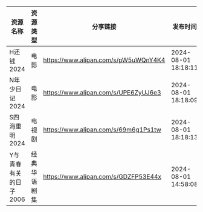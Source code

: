 | 资源名称          | 资源类型   | 分享链接                                 | 发布时间                |
| ------------- | ------ | ------------------------------------ | ------------------- |
| H还钱2024       | 电影     | https://www.alipan.com/s/pW5uWQnY4K4 | 2024-08-01 18:18:11 |
| N年少日记2024     | 电影     | https://www.alipan.com/s/UPE6ZyUJ6e3 | 2024-08-01 18:18:09 |
| S四海重明2024     | 电视剧    | https://www.alipan.com/s/69m6g1Ps1tw | 2024-08-01 18:18:13 |
| Y与青春有关的日子2006 | 经典华语剧集 | https://www.alipan.com/s/GDZFP53E44x | 2024-08-01 14:58:08 |
